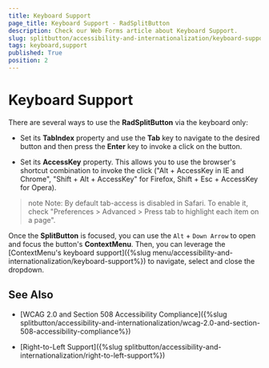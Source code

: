 ```yaml
---
title: Keyboard Support
page_title: Keyboard Support - RadSplitButton
description: Check our Web Forms article about Keyboard Support.
slug: splitbutton/accessibility-and-internationalization/keyboard-support
tags: keyboard,support
published: True
position: 2
---
```



# Keyboard Support

There are several ways to use the **RadSplitButton** via the keyboard only:

* Set its **TabIndex** property and use the **Tab** key to navigate to the desired button and then press the **Enter** key to invoke a click on the button.

* Set its **AccessKey** property. This allows you to use the browser's shortcut combination to invoke the click ("Alt + AccessKey in IE and Chrome", "Shift + Alt + AccessKey" for Firefox, Shift + Esc + AccessKey for Opera).

>note Note: By default tab-access is disabled in Safari. To enable it, check "Preferences > Advanced > Press tab to highlight each item on a page".

Once the **SplitButton** is focused, you can use the `Alt` + `Down Arrow` to open and focus the button's **ContextMenu**. Then, you can leverage the [ContextMenu's keyboard support]({%slug menu/accessibility-and-internationalization/keyboard-support%}) to navigate, select and close the dropdown.

## See Also

 * [WCAG 2.0 and Section 508 Accessibility Compliance]({%slug splitbutton/accessibility-and-internationalization/wcag-2.0-and-section-508-accessibility-compliance%})

 * [Right-to-Left Support]({%slug splitbutton/accessibility-and-internationalization/right-to-left-support%})
